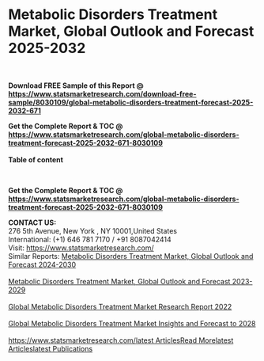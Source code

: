 <h1>Metabolic Disorders Treatment Market, Global Outlook and Forecast 2025-2032</h1><br/><p><strong>Download FREE Sample of this Report @ <a href="https://www.statsmarketresearch.com/download-free-sample/8030109/global-metabolic-disorders-treatment-forecast-2025-2032-671">https://www.statsmarketresearch.com/download-free-sample/8030109/global-metabolic-disorders-treatment-forecast-2025-2032-671</a></strong></p><div><b>Get the Complete Report & TOC @ <a href="https://www.statsmarketresearch.com/global-metabolic-disorders-treatment-forecast-2025-2032-671-8030109">https://www.statsmarketresearch.com/global-metabolic-disorders-treatment-forecast-2025-2032-671-8030109</a></b></div><br><b>Table of content</b><p><br><div><b>Get the Complete Report & TOC @ <a href="https://www.statsmarketresearch.com/global-metabolic-disorders-treatment-forecast-2025-2032-671-8030109">https://www.statsmarketresearch.com/global-metabolic-disorders-treatment-forecast-2025-2032-671-8030109</a></b></div></p> <b>CONTACT US:</b><br>276 5th Avenue, New York , NY 10001,United States<br>International: (+1) 646 781 7170 / +91 8087042414<br>Visit: <a href="https://www.statsmarketresearch.com/">https://www.statsmarketresearch.com/</a><br>Similar Reports: <a href="https://www.statsmarketresearch.com/global-metabolic-disorders-treatment-forecast-2025-2032-671-8030109">Metabolic Disorders Treatment Market, Global Outlook and Forecast 2024-2030</a><br/><br/><a href="https://www.statsmarketresearch.com/global-metabolic-disorders-treatment-forecast-2025-2032-671-8030109">Metabolic Disorders Treatment Market, Global Outlook and Forecast 2023-2029</a><br/><br/><a href="https://www.statsmarketresearch.com/global-metabolic-disorders-treatment-forecast-2025-2032-671-8030109">Global Metabolic Disorders Treatment Market Research Report 2022</a><br/><br/><a href="https://www.statsmarketresearch.com/global-metabolic-disorders-treatment-forecast-2025-2032-671-8030109">Global Metabolic Disorders Treatment Market Insights and Forecast to 2028</a><br/><br/><a href="https://gyeongbokgung.com">https://www.statsmarketresearch.com/</a><a href="https://hallyeomaritime.com">latest Articles</a><a href="https://jingwansa.com">Read More</a><a href=https://nguoiviet.jp/">latest Articles</a><a href="https://www.intelmarketresearch.com/">latest Publications</a>